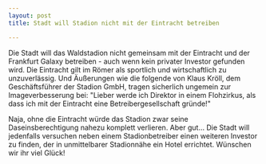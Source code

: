 ```yaml
---
layout: post
title: Stadt will Stadion nicht mit der Eintracht betreiben

---
```


Die Stadt will das Waldstadion nicht gemeinsam mit der Eintracht und der Frankfurt Galaxy betreiben - auch wenn kein privater Investor gefunden wird. Die Eintracht gilt im Römer als sportlich und wirtschaftlich zu unzuverlässig. Und Äußerungen wie die folgende von Klaus Kröll, dem Geschäftsführer der Stadion GmbH, tragen sicherlich ungemein zur Imageverbesserung bei: "Lieber werde ich Direktor in einem Flohzirkus, als dass ich mit der Eintracht eine Betreibergesellschaft gründe!" 

Naja, ohne die Eintracht würde das Stadion zwar seine Daseinsberechtigung nahezu komplett verlieren. Aber gut... Die Stadt will jedenfalls versuchen neben einem Stadionbetreiber einen weiteren Investor zu finden, der in unmittelbarer Stadionnähe ein Hotel errichtet. Wünschen wir ihr viel Glück!
